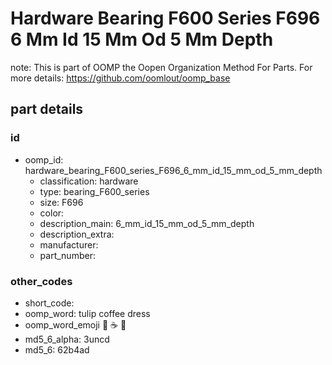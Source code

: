 # Hardware Bearing F600 Series F696 6 Mm Id 15 Mm Od 5 Mm Depth  

note: This is part of OOMP the Oopen Organization Method For Parts. For more details: https://github.com/oomlout/oomp_base

##  part details





### id
* oomp_id: hardware_bearing_F600_series_F696_6_mm_id_15_mm_od_5_mm_depth
  * classification: hardware
  * type: bearing_F600_series
  * size: F696
  * color: 
  * description_main: 6_mm_id_15_mm_od_5_mm_depth
  * description_extra: 
  * manufacturer: 
  * part_number: 

### other_codes
* short_code: 
* oomp_word: tulip coffee dress
* oomp_word_emoji :tulip: :coffee: :dress:
* md5_6_alpha: 3uncd
* md5_6: 62b4ad
